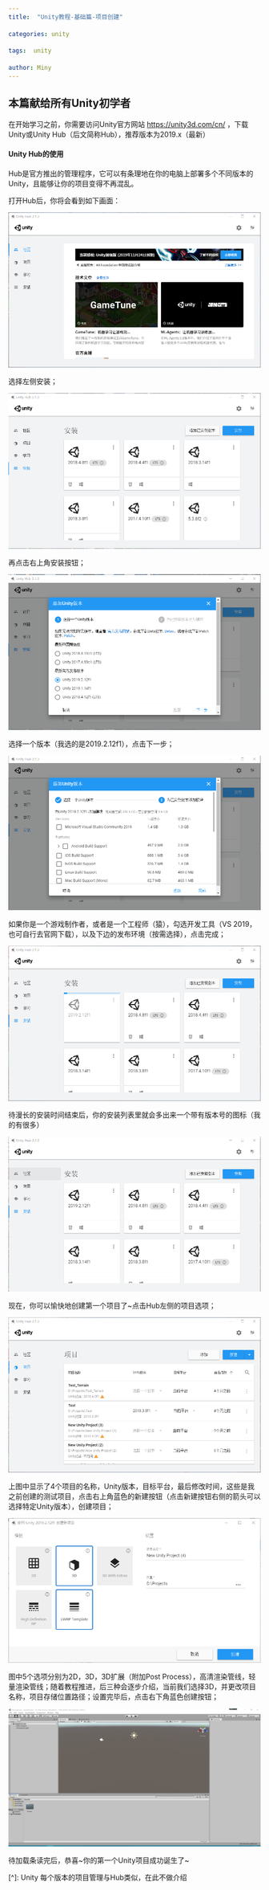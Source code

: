 ```yaml
---
title:  "Unity教程-基础篇-项目创建"

categories: unity

tags:  unity 

author: Miny
---
```


## 本篇献给所有Unity初学者

在开始学习之前，你需要访问Unity官方网站  https://unity3d.com/cn/ ，下载Unity或Unity Hub（后文简称Hub），推荐版本为2019.x（最新）

#### Unity Hub的使用

Hub是官方推出的管理程序，它可以有条理地在你的电脑上部署多个不同版本的Unity，且能够让你的项目变得不再混乱。

打开Hub后，你将会看到如下画面：

![](2019-11-18-Unity-BasicLearning-1.assets/1.png)

选择左侧安装；

![](2019-11-18-Unity-BasicLearning-1.assets/2.png)

再点击右上角安装按钮；

![](2019-11-18-Unity-BasicLearning-1.assets/3.png)

选择一个版本（我选的是2019.2.12f1），点击下一步；

![](2019-11-18-Unity-BasicLearning-1.assets/4.png)

如果你是一个游戏制作者，或者是一个工程师（猿），勾选开发工具（VS 2019，也可自行去官网下载），以及下边的发布环境（按需选择），点击完成；

![](2019-11-18-Unity-BasicLearning-1.assets/5.png)

待漫长的安装时间结束后，你的安装列表里就会多出来一个带有版本号的图标（我的有很多）

![](2019-11-18-Unity-BasicLearning-1.assets/6.png)

现在，你可以愉快地创建第一个项目了~点击Hub左侧的项目选项；

![](2019-11-18-Unity-BasicLearning-1.assets/7.png)

上图中显示了4个项目的名称，Unity版本，目标平台，最后修改时间，这些是我之前创建的测试项目，点击右上角蓝色的新建按钮（点击新建按钮右侧的箭头可以选择特定Unity版本），创建项目；

![](2019-11-18-Unity-BasicLearning-1.assets/8.png)

图中5个选项分别为2D，3D，3D扩展（附加Post Process），高清渲染管线，轻量渲染管线；随着教程推进，后三种会逐步介绍，当前我们选择3D，并更改项目名称，项目存储位置路径；设置完毕后，点击右下角蓝色创建按钮；

![](2019-11-18-Unity-BasicLearning-1.assets/9.png)

待加载条读完后，恭喜~你的第一个Unity项目成功诞生了~

[^]: Unity 每个版本的项目管理与Hub类似，在此不做介绍

